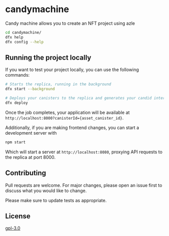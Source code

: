# candymachine
Candy machine allows you to create an NFT project using azle

```bash
cd candymachine/
dfx help
dfx config --help
```

## Running the project locally

If you want to test your project locally, you can use the following commands:

```bash
# Starts the replica, running in the background
dfx start --background

# Deploys your canisters to the replica and generates your candid interface
dfx deploy
```

Once the job completes, your application will be available at `http://localhost:8000?canisterId={asset_canister_id}`.

Additionally, if you are making frontend changes, you can start a development server with

```bash
npm start
```

Which will start a server at `http://localhost:8080`, proxying API requests to the replica at port 8000.



## Contributing
Pull requests are welcome. For major changes, please open an issue first to discuss what you would like to change.

Please make sure to update tests as appropriate.

## License
[gpl-3.0](https://choosealicense.com/licenses/gpl-3.0/)